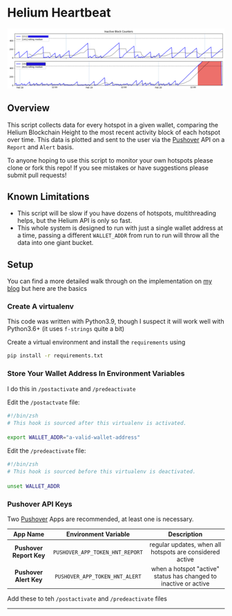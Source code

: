 # Helium Heartbeat

![hotspot-heartbeats](./_assets/sample_output_warning.png)

## Overview

This script collects data for every hotspot in a given wallet, comparing the Helium Blockchain Height to the most recent activity block of each hotspot over time. This data is plotted and sent to the user via the [Pushover][pushover-link] API on a `Report` and `Alert` basis.

To anyone hoping to use this script to monitor your own hotspots please clone or fork this repo! If you see mistakes or have suggestions please submit pull requests!

[pushover-link]: https://pushover.net/

## Known Limitations

- This script will be slow if you have dozens of hotspots, multithreading helps, but the Helium API is only so fast.
- This whole system is designed to run with just a single wallet address at a time, passing a different `WALLET_ADDR` from run to run will throw all the data into one giant bucket.

## Setup

You can find a more detailed walk through on the implementation on [my blog][blog-post-link] but here are the basics

[blog-post-link]: https://gutentag.co/3MzZNAb

### Create A virtualenv

This code was written with Python3.9, though I suspect it will work well with Python3.6+ (it uses `f-strings` quite a bit)

Create a virtual environment and install the `requirements` using

```bash
pip install -r requirements.txt
```

### Store Your Wallet Address In Environment Variables

I do this in `/postactivate` and `/predeactivate`

Edit the `/postactvate` file:

```bash
#!/bin/zsh
# This hook is sourced after this virtualenv is activated.

export WALLET_ADDR="a-valid-wallet-address"
```

Edit the `/predeactivate` file:

```bash
#!/bin/zsh
# This hook is sourced before this virtualenv is deactivated.

unset WALLET_ADDR
```

### Pushover API Keys

Two [Pushover][pushover-link] Apps are recommended, at least one is necessary.

|        App Name         |      Environment Variable       |                           Description                            |
| :---------------------: | :-----------------------------: | :--------------------------------------------------------------: |
| **Pushover Report Key** | `PUSHOVER_APP_TOKEN_HNT_REPORT` |     regular updates, when all hotspots are considered active     |
| **Pushover Alert Key**  | `PUSHOVER_APP_TOKEN_HNT_ALERT`  | when a hotspot "active" status has changed to inactive or active |

Add these to teh `/postactivate` and `/predeactivate` files

---
